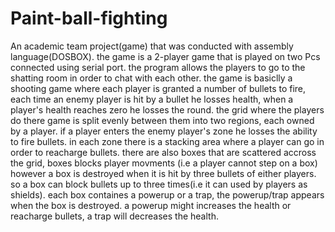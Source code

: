 # Paint-ball-fighting
An academic team project(game) that was conducted with assembly language(DOSBOX).
the game is a 2-player game that is played on two Pcs connected using serial port.
the program allows the players to go to the shatting room in order to chat with each other.
the game is basiclly a shooting game where each player is granted a number of bullets to fire, each time an enemy player is hit by a bullet he losses health, when a player's health  reaches zero he losses the round.
the grid where the players do there game is split evenly between them into two regions, each owned by a player. if a player enters the enemy player's zone he losses the ability to fire bullets.
in each zone there is a stacking area where a player can go in order to reacharge bullets.
there are also boxes that are scattered accross the grid, boxes blocks player movments (i.e a player cannot step on a box) however a box is destroyed when it is hit by three bullets of either players. so a box can block bullets up to three times(i.e it can used by players as shields).
each box containes a powerup or a trap, the powerup/trap appears when the box is destroyed. a powerup might increases the health or reacharge bullets, a trap will decreases the health.
